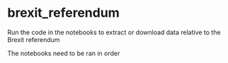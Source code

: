 # brexit_referendum
Run the code in the notebooks to extract or download data relative to the Brexit referendum  

The notebooks need to be ran in order
